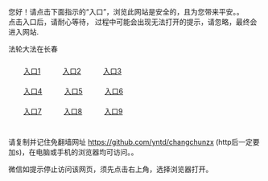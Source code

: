 您好！请点击下面指示的“入口”，浏览此网站是安全的，且为您带来平安。。 <br/>
点击入口后，请耐心等待， 过程中可能会出现无法打开的提示，请忽略，最终会进入网站. </br>

法轮大法在长春<br/>
<div style="padding:10px"><a style="margin:20px" target="_blank" href="https://d1o9wsz7xj9sqz.cloudfront.net/2Qpsp?ddmbudr" id="ccLink1" rel="nofollow">入口1</a> <a target="_blank" style="margin:20px" href="https://dha4zitl5ixm8.cloudfront.net/2Qpsp?yqqkqny" id="ccLink2" rel="nofollow">入口2</a> <a style="margin:20px" target="_blank" href="https://d2q8pwnoeyasro.cloudfront.net/2Qpsp?nqszbh" id="ccLink3" rel="nofollow">入口3</a></div>

<div style="padding:10px" ><a style="margin:20px" target="_blank" href="https://d1o9wsz7xj9sqz.cloudfront.net/2Qpsp?ddmbudr" id="ccLink4" rel="nofollow">入口4</a> <a style="margin:20px" href="https://dha4zitl5ixm8.cloudfront.net/2Qpsp?yqqkqny" target="_blank" id="ccLink5" rel="nofollow">入口5</a> <a style="margin:20px" href="https://d2q8pwnoeyasro.cloudfront.net/2Qpsp?nqszbh" target="_blank" id="ccLink6" rel="nofollow">入口6</a></div>

<div style="padding:10px"><a style="margin:20px" target="_blank" href="https://d1o9wsz7xj9sqz.cloudfront.net/2Qpsp?ddmbudr" id="ccLink7" rel="nofollow">入口7</a> <a style="margin:20px" href="https://dha4zitl5ixm8.cloudfront.net/2Qpsp?yqqkqny" target="_blank" id="ccLink8" rel="nofollow">入口8</a> <a style="margin:20px" target="_blank" href="https://d2q8pwnoeyasro.cloudfront.net/2Qpsp?nqszbh" id="ccLink9" rel="nofollow">入口9</a></div>

<br/>



请复制并记住免翻墙网址 https://github.com/yntd/changchunzx (http后一定要加s)，在电脑或手机的浏览器均可访问。。<br/>

微信如提示停止访问该网页，须先点击右上角，选择浏览器打开。
